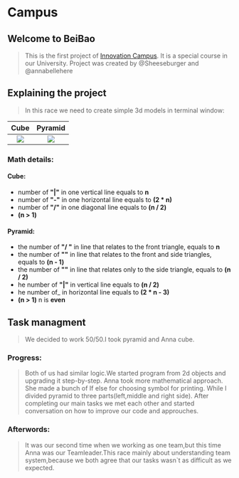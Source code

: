 # Campus

## Welcome to BeiBao
>This is the first project of [Innovation Campus](https://www.kpi.kharkov.ua/rus/2021/01/21/innovation-campus-ntu-hpi-pervyj-etap/). It is a special course in our University.
> Project was created by @Sheeseburger and @annabellehere
## Explaining the project 
>In this race we need to create simple 3d models in terminal window:

| Cube | Pyramid |
| :---: | :---: | 
| <img src ="https://i.imgur.com/Ph6TdNO.png"> | <img src ="https://i.imgur.com/TROR27y.png"> |


### Math details:
#### Cube:
- number of **"|"**  in one vertical line equals to **n**
- number of **"-"**  in one horizontal line equals to **(2 * n)**
- number of **"/"**  in one diagonal line equals to **(n / 2)**
- **(n > 1)**

#### Pyramid: 
- the number of **"/ "** in line that relates to the front triangle, equals to **n**
- the number of **"\"**  in line that relates to the front and side triangles, equals to **(n - 1)**
- the number of **"\"**  in line that relates only to the side triangle, equals to **(n / 2)**
- he number of **"|"**  in vertical line equals to **(n / 2)**
- he number of_  in horizontal line equals to **(2 * n - 3)**
- **(n > 1)** n is **even**

## Task managment
> We decided to work 50/50.I took pyramid and Anna cube.

### Progress: 
> Both of us had similar logic.We started program from 2d objects and upgrading it step-by-step. Anna took more mathematical approach. She made a bunch of If else for choosing symbol for printing. While I divided pyramid to three parts(left,middle and right side). After completing our main tasks we met each other and started conversation on how to improve our code and approuches.


### Afterwords: 
> It was our second time when we working as one team,but this time Anna was our Teamleader.This race mainly about understanding team system,because we both agree that our tasks wasn`t as difficult as we expected.
